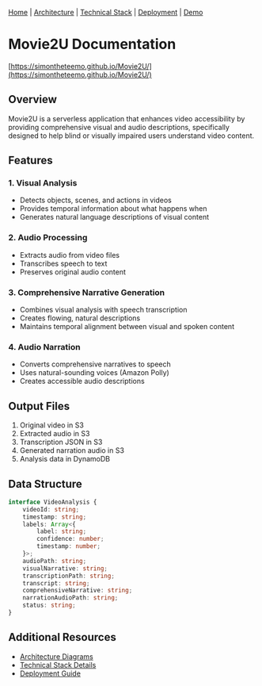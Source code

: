 [Home](./README.md) | 
[Architecture](./architecture.md) | 
[Technical Stack](./technical-stack.md) | 
[Deployment](./deployment.md) | 
[Demo](./demo.md)

# Movie2U Documentation
[https://simontheteemo.github.io/Movie2U/](https://simontheteemo.github.io/Movie2U/)
## Overview
Movie2U is a serverless application that enhances video accessibility by providing comprehensive visual and audio descriptions, specifically designed to help blind or visually impaired users understand video content.

## Features

### 1. Visual Analysis
- Detects objects, scenes, and actions in videos
- Provides temporal information about what happens when
- Generates natural language descriptions of visual content

### 2. Audio Processing
- Extracts audio from video files
- Transcribes speech to text
- Preserves original audio content

### 3. Comprehensive Narrative Generation
- Combines visual analysis with speech transcription
- Creates flowing, natural descriptions
- Maintains temporal alignment between visual and spoken content

### 4. Audio Narration
- Converts comprehensive narratives to speech
- Uses natural-sounding voices (Amazon Polly)
- Creates accessible audio descriptions

## Output Files
1. Original video in S3
2. Extracted audio in S3
3. Transcription JSON in S3
4. Generated narration audio in S3
5. Analysis data in DynamoDB

## Data Structure
```typescript
interface VideoAnalysis {
    videoId: string;
    timestamp: string;
    labels: Array<{
        label: string;
        confidence: number;
        timestamp: number;
    }>;
    audioPath: string;
    visualNarrative: string;
    transcriptionPath: string;
    transcript: string;
    comprehensiveNarrative: string;
    narrationAudioPath: string;
    status: string;
}
```

## Additional Resources
- [Architecture Diagrams](architecture.md)
- [Technical Stack Details](technical-stack.md)
- [Deployment Guide](deployment.md)